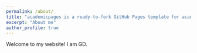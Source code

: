 ```yaml
---
permalink: /about/
title: "academicpages is a ready-to-fork GitHub Pages template for academic personal websites"
excerpt: "About me"
author_profile: true
---
```


Welcome to my website! I am GD.
